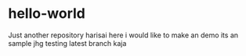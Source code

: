 # hello-world
Just another repository
harisai here i would like to make an demo
its an sample
jhg
testing latest branch kaja